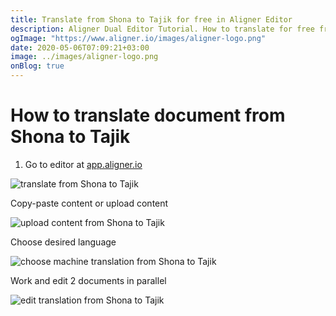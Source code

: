 ```yaml
---
title: Translate from Shona to Tajik for free in Aligner Editor
description: Aligner Dual Editor Tutorial. How to translate for free from Shona to Tajik. Aligner is multilingual document management platform. 
ogImage: "https://www.aligner.io/images/aligner-logo.png"
date: 2020-05-06T07:09:21+03:00
image: ../images/aligner-logo.png
onBlog: true
---
```


# How to translate document from Shona to Tajik

1. Go to editor at [app.aligner.io](https://app.aligner.io "Aligner App web page")

![translate from Shona to Tajik](../aligner-blank-editor.png "translate from Shona to Tajik")

Copy-paste content or upload content

![upload content from Shona to Tajik](../aligner-uploaded-document.png "upload content from Shona to Tajik")

Choose desired language

![choose machine translation from Shona to Tajik](../aligner-language-dropdown.png "choose machine translation from Shona to Tajik")

Work and edit 2 documents in parallel

![edit translation from Shona to Tajik](../aligner-double-sitded-editor.png "edit translation from Shona to Tajik")

